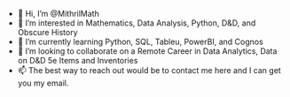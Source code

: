 - 👋 Hi, I’m @MithrilMath
- 👀 I’m interested in Mathematics, Data Analysis, Python, D&D, and Obscure History
- 🌱 I’m currently learning Python, SQL, Tableu, PowerBI, and Cognos
- 💞️ I’m looking to collaborate on a Remote Career in Data Analytics, Data on D&D 5e Items and Inventories
- 📫 The best way to reach out would be to contact me here and I can get you my email.

<!---
MithrilMath/MithrilMath is a ✨ special ✨ repository because its `README.md` (this file) appears on your GitHub profile.
You can click the Preview link to take a look at your changes.
--->
